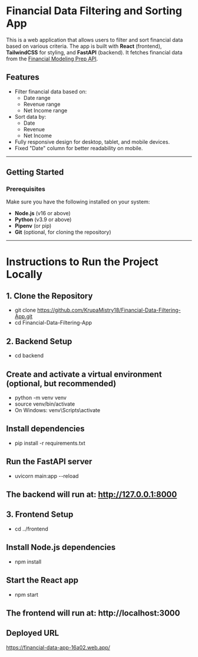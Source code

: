 # Financial Data Filtering and Sorting App

This is a web application that allows users to filter and sort financial data based on various criteria. The app is built with **React** (frontend), **TailwindCSS** for styling, and **FastAPI** (backend). It fetches financial data from the [Financial Modeling Prep API](https://financialmodelingprep.com/).

## **Features**
- Filter financial data based on:
  - Date range
  - Revenue range
  - Net Income range
- Sort data by:
  - Date
  - Revenue
  - Net Income
- Fully responsive design for desktop, tablet, and mobile devices.
- Fixed "Date" column for better readability on mobile.

---

## **Getting Started**

### **Prerequisites**
Make sure you have the following installed on your system:
- **Node.js** (v16 or above)
- **Python** (v3.9 or above)
- **Pipenv** (or pip)
- **Git** (optional, for cloning the repository)

---

# **Instructions to Run the Project Locally**

## 1. Clone the Repository
- git clone https://github.com/KrupaMistry18/Financial-Data-Filtering-App.git
- cd Financial-Data-Filtering-App

## 2. Backend Setup
- cd backend

## Create and activate a virtual environment (optional, but recommended)
- python -m venv venv
- source venv/bin/activate
- On Windows: venv\Scripts\activate

## Install dependencies
- pip install -r requirements.txt

## Run the FastAPI server
- uvicorn main:app --reload

## The backend will run at: http://127.0.0.1:8000

## 3. Frontend Setup
- cd ../frontend

## Install Node.js dependencies
- npm install

## Start the React app
- npm start

## The frontend will run at: http://localhost:3000


## Deployed URL

https://financial-data-app-16a02.web.app/
